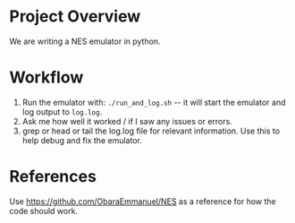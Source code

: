 # Project Overview
We are writing a NES emulator in python.


# Workflow
1. Run the emulator with: `./run_and_log.sh` -- it will start the emulator and log output to `log.log`.
2. Ask me how well it worked / if I saw any issues or errors.
3. grep or head or tail the log.log file for relevant information. Use this to help debug and fix the emulator.


# References
Use https://github.com/ObaraEmmanuel/NES as a reference for how the code should work. 

